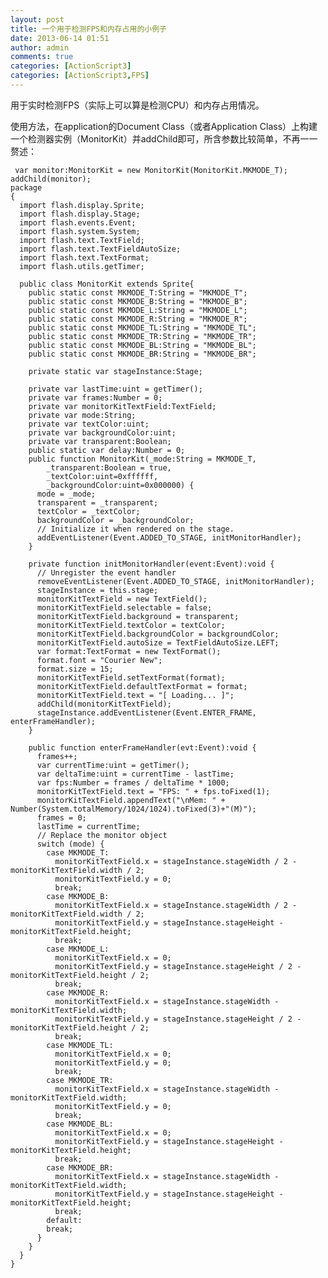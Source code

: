 ```yaml
---
layout: post
title: 一个用于检测FPS和内存占用的小例子
date: 2013-06-14 01:51
author: admin
comments: true
categories: [ActionScript3]
categories: [ActionScript3,FPS]
---
```

用于实时检测FPS（实际上可以算是检测CPU）和内存占用情况。

使用方法，在application的Document Class（或者Application Class）上构建一个检测器实例（MonitorKit）并addChild即可，所含参数比较简单，不再一一赘述：

	 var monitor:MonitorKit = new MonitorKit(MonitorKit.MKMODE_T);
	addChild(monitor);
	package 
	{
	  import flash.display.Sprite;
	  import flash.display.Stage;
	  import flash.events.Event;
	  import flash.system.System;
	  import flash.text.TextField;
	  import flash.text.TextFieldAutoSize;
	  import flash.text.TextFormat;
	  import flash.utils.getTimer;
	
	  public class MonitorKit extends Sprite{
	    public static const MKMODE_T:String = "MKMODE_T";
	    public static const MKMODE_B:String = "MKMODE_B";
	    public static const MKMODE_L:String = "MKMODE_L";
	    public static const MKMODE_R:String = "MKMODE_R";
	    public static const MKMODE_TL:String = "MKMODE_TL";
	    public static const MKMODE_TR:String = "MKMODE_TR";
	    public static const MKMODE_BL:String = "MKMODE_BL";
	    public static const MKMODE_BR:String = "MKMODE_BR";
	
	    private static var stageInstance:Stage;
	
	    private var lastTime:uint = getTimer();
	    private var frames:Number = 0;
	    private var monitorKitTextField:TextField;
	    private var mode:String;
	    private var textColor:uint;
	    private var backgroundColor:uint;
	    private var transparent:Boolean;
	    public static var delay:Number = 0;
	    public function MonitorKit(_mode:String = MKMODE_T,
	        _transparent:Boolean = true,
	        _textColor:uint=0xffffff,
	        _backgroundColor:uint=0x000000) {
	      mode = _mode;
	      transparent = _transparent;
	      textColor = _textColor;
	      backgroundColor = _backgroundColor;
	      // Initialize it when rendered on the stage.
	      addEventListener(Event.ADDED_TO_STAGE, initMonitorHandler);
	    }
	
	    private function initMonitorHandler(event:Event):void {
	      // Unregister the event handler
	      removeEventListener(Event.ADDED_TO_STAGE, initMonitorHandler);
	      stageInstance = this.stage;
	      monitorKitTextField = new TextField();
	      monitorKitTextField.selectable = false;
	      monitorKitTextField.background = transparent;
	      monitorKitTextField.textColor = textColor;
	      monitorKitTextField.backgroundColor = backgroundColor;
	      monitorKitTextField.autoSize = TextFieldAutoSize.LEFT;
	      var format:TextFormat = new TextFormat();
	      format.font = "Courier New";
	      format.size = 15;
	      monitorKitTextField.setTextFormat(format);
	      monitorKitTextField.defaultTextFormat = format;
	      monitorKitTextField.text = "[ Loading... ]";
	      addChild(monitorKitTextField);
	      stageInstance.addEventListener(Event.ENTER_FRAME, enterFrameHandler);
	    }
	
	    public function enterFrameHandler(evt:Event):void {
	      frames++;
	      var currentTime:uint = getTimer();
	      var deltaTime:uint = currentTime - lastTime;
	      var fps:Number = frames / deltaTime * 1000;
	      monitorKitTextField.text = "FPS: " + fps.toFixed(1);
	      monitorKitTextField.appendText("\nMem: " + Number(System.totalMemory/1024/1024).toFixed(3)+"(M)");
	      frames = 0;
	      lastTime = currentTime;
	      // Replace the monitor object
	      switch (mode) {
	        case MKMODE_T:
	          monitorKitTextField.x = stageInstance.stageWidth / 2 - monitorKitTextField.width / 2;
	          monitorKitTextField.y = 0;
	          break;
	        case MKMODE_B:
	          monitorKitTextField.x = stageInstance.stageWidth / 2 - monitorKitTextField.width / 2;
	          monitorKitTextField.y = stageInstance.stageHeight - monitorKitTextField.height;
	          break;
	        case MKMODE_L:
	          monitorKitTextField.x = 0;
	          monitorKitTextField.y = stageInstance.stageHeight / 2 - monitorKitTextField.height / 2;
	          break;
	        case MKMODE_R:
	          monitorKitTextField.x = stageInstance.stageWidth - monitorKitTextField.width;
	          monitorKitTextField.y = stageInstance.stageHeight / 2 - monitorKitTextField.height / 2;
	          break;
	        case MKMODE_TL:
	          monitorKitTextField.x = 0;
	          monitorKitTextField.y = 0;
	          break;
	        case MKMODE_TR:
	          monitorKitTextField.x = stageInstance.stageWidth - monitorKitTextField.width;
	          monitorKitTextField.y = 0;
	          break;
	        case MKMODE_BL:
	          monitorKitTextField.x = 0;
	          monitorKitTextField.y = stageInstance.stageHeight - monitorKitTextField.height;
	          break;
	        case MKMODE_BR:
	          monitorKitTextField.x = stageInstance.stageWidth - monitorKitTextField.width;
	          monitorKitTextField.y = stageInstance.stageHeight - monitorKitTextField.height;
	          break;
	        default:
	        break;
	      }
	    }
	  }
	} 